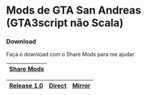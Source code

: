 # Mods de GTA San Andreas (GTA3script não Scala)

### Download

Faça o download com o Share Mods para me ajudar

| [Share Mods][sharemods] |
|---|

| [Release 1.0][release1] | [Direct][direct] | [Mirror][mirror] |
|---|---|---|

<!-- Links -->
[release1]: https://github.com/RitzyVex/GTA3script/releases/tag/v1.0
[direct]: https://github.com/Abysmal26/GTA3script/releases/download/v1.0/GTA3script.7z
[mirror]: http://pubdl.abysmal.unaux.com/GTA3script/GTA3script.7z
[sharemods]: https://sharemods.com/5dqhggc9g5o1/GTA3script.7z.html